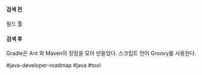 #### 검색 전
빌드 툴

#### 검색 후
Gradle은 Ant 와 Maven의 장점을 모아 만들었다.
스크립트 언어 Groovy룰 사용한다.


#java-developer-roadmap
#java 
#tool
